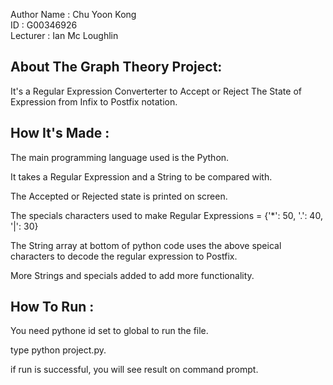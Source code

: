 Author Name :   Chu Yoon Kong  
ID          :   G00346926  
Lecturer    :   Ian Mc Loughlin

About The Graph Theory Project:
---------------------------------------------------------------------------------------------------------------------

It's a Regular Expression Converterter to Accept or Reject The State of Expression from Infix to Postfix notation.

How It's Made :
---------------------------------------------------------------------------------------------------------------------
The main programming language used is the Python.

It takes a Regular Expression and a String to be compared with.

The Accepted or Rejected state is printed on screen.

The specials characters used to make Regular Expressions = {'*': 50, '.': 40, '|': 30}

The String array at bottom of python code uses the above speical characters to decode the regular expression to Postfix.

More Strings and specials added to add more functionality.


How To Run :
------------------------------------------------------------------------------------------------------------------------
You need pythone id set to global  to run the file.

type python project.py.

if run is successful, you will see result on command prompt.